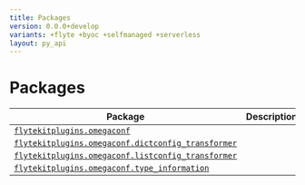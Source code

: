 ```yaml
---
title: Packages
version: 0.0.0+develop
variants: +flyte +byoc +selfmanaged +serverless
layout: py_api
---
```


# Packages

| Package | Description |
|-|-|
| [`flytekitplugins.omegaconf`](flytekitplugins.omegaconf) |  |
| [`flytekitplugins.omegaconf.dictconfig_transformer`](flytekitplugins.omegaconf.dictconfig_transformer) |  |
| [`flytekitplugins.omegaconf.listconfig_transformer`](flytekitplugins.omegaconf.listconfig_transformer) |  |
| [`flytekitplugins.omegaconf.type_information`](flytekitplugins.omegaconf.type_information) |  |
